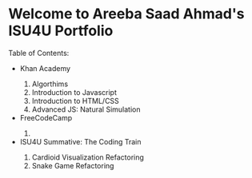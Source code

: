 <h1> Welcome to Areeba Saad Ahmad's ISU4U Portfolio</h1>

Table of Contents:
<ul>
  <li>Khan Academy</li>
  <ol>
    <li>Algorthims</li>
    <li>Introduction to Javascript</li>
    <li>Introduction to HTML/CSS</li>
    <li>Advanced JS: Natural Simulation</li>
  </ol>
  <li>FreeCodeCamp</li>
  <ol>
    <li></li>
  </ol>
  <li>ISU4U Summative: The Coding Train</li>
  <ol>
    <li>Cardioid Visualization Refactoring</li>
    <li>Snake Game Refactoring</li>
  </ol>
</ul>
